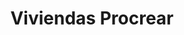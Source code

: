 ---
order: 17
thumbnail: /images/architects-and-developers/portfolio/viviendas-procrear/thumbnail.jpg
title: Viviendas Procrear
credit: Ministerio de hábitat y desarrollo territorial
slides:
  - image: /images/architects-and-developers/portfolio/viviendas-procrear/slide-1.jpg
    proportion: vertical
  - image: /images/architects-and-developers/portfolio/viviendas-procrear/slide-2.jpg
    proportion: video
  - image: /images/architects-and-developers/portfolio/viviendas-procrear/slide-3.jpg
    proportion: video
  - image: /images/architects-and-developers/portfolio/viviendas-procrear/slide-4.jpg
    proportion: video
---
